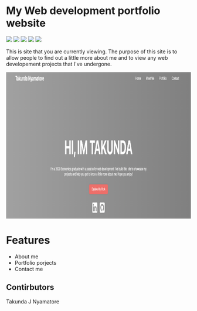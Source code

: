 # My Web development portfolio website

[<img src="https://img.shields.io/badge/HTML-red.svg?logo=LOGO">](<LINK>)
[<img src="https://img.shields.io/badge/CSS-blue.svg?logo=LOGO">](<LINK>)
[<img src="https://img.shields.io/badge/JAVASCRIPT-yellow.svg?logo=LOGO">](<LINK>)
[<img src="https://img.shields.io/badge/WEBPACK-lightblue.svg?logo=LOGO">](<LINK>)
[<img src="https://img.shields.io/badge/BABEL-black.svg?logo=LOGO">](<LINK>)

This is site that you are currently viewing. The purpose of this site is to allow people to find out a little more about me and to view any web developement projects that I've undergone.

<img src="/src/images/readmbanner.png" alt="MarineGEO circle logo" style="height: 400px; width:100%;"/>

# Features
* About me
* Portfolio porjects
* Contact me

## Contirbutors
Takunda J Nyamatore
